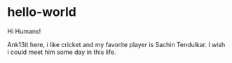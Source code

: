 # hello-world

Hi Humans!

Ank13it here, i like cricket and my favorite player is Sachin Tendulkar. 
I wish i could meet him some day in this life.
